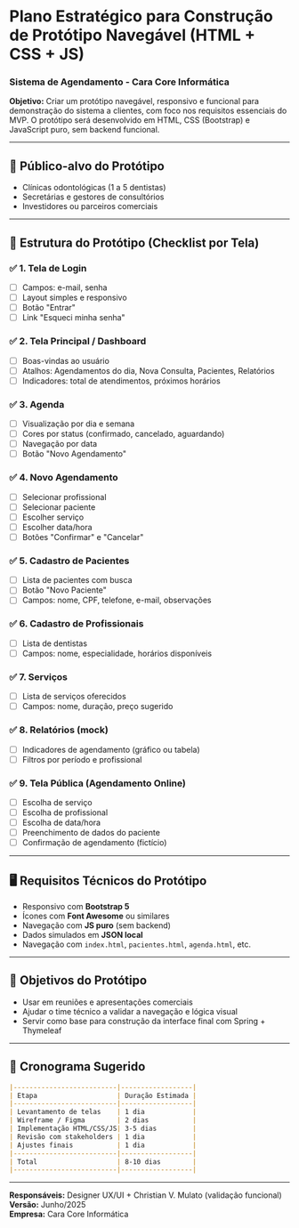 
# Plano Estratégico para Construção de Protótipo Navegável (HTML + CSS + JS)
### Sistema de Agendamento - Cara Core Informática

**Objetivo:** Criar um protótipo navegável, responsivo e funcional para demonstração do sistema a clientes, com foco nos requisitos essenciais do MVP. O protótipo será desenvolvido em HTML, CSS (Bootstrap) e JavaScript puro, sem backend funcional.

---

## 🎯 Público-alvo do Protótipo

- Clínicas odontológicas (1 a 5 dentistas)
- Secretárias e gestores de consultórios
- Investidores ou parceiros comerciais

---

## 🧩 Estrutura do Protótipo (Checklist por Tela)

### ✅ 1. Tela de Login

- [ ] Campos: e-mail, senha
- [ ] Layout simples e responsivo
- [ ] Botão "Entrar"
- [ ] Link "Esqueci minha senha"

### ✅ 2. Tela Principal / Dashboard

- [ ] Boas-vindas ao usuário
- [ ] Atalhos: Agendamentos do dia, Nova Consulta, Pacientes, Relatórios
- [ ] Indicadores: total de atendimentos, próximos horários

### ✅ 3. Agenda

- [ ] Visualização por dia e semana
- [ ] Cores por status (confirmado, cancelado, aguardando)
- [ ] Navegação por data
- [ ] Botão "Novo Agendamento"

### ✅ 4. Novo Agendamento

- [ ] Selecionar profissional
- [ ] Selecionar paciente
- [ ] Escolher serviço
- [ ] Escolher data/hora
- [ ] Botões "Confirmar" e "Cancelar"

### ✅ 5. Cadastro de Pacientes

- [ ] Lista de pacientes com busca
- [ ] Botão "Novo Paciente"
- [ ] Campos: nome, CPF, telefone, e-mail, observações

### ✅ 6. Cadastro de Profissionais

- [ ] Lista de dentistas
- [ ] Campos: nome, especialidade, horários disponíveis

### ✅ 7. Serviços

- [ ] Lista de serviços oferecidos
- [ ] Campos: nome, duração, preço sugerido

### ✅ 8. Relatórios (mock)

- [ ] Indicadores de agendamento (gráfico ou tabela)
- [ ] Filtros por período e profissional

### ✅ 9. Tela Pública (Agendamento Online)

- [ ] Escolha de serviço
- [ ] Escolha de profissional
- [ ] Escolha de data/hora
- [ ] Preenchimento de dados do paciente
- [ ] Confirmação de agendamento (fictício)

---

## 🖥️ Requisitos Técnicos do Protótipo

- Responsivo com **Bootstrap 5**
- Ícones com **Font Awesome** ou similares
- Navegação com **JS puro** (sem backend)
- Dados simulados em **JSON local**
- Navegação com `index.html`, `pacientes.html`, `agenda.html`, etc.

---

## 📌 Objetivos do Protótipo

- Usar em reuniões e apresentações comerciais
- Ajudar o time técnico a validar a navegação e lógica visual
- Servir como base para construção da interface final com Spring + Thymeleaf

---

## 📆 Cronograma Sugerido

```markdown
|--------------------------|------------------|
| Etapa                    | Duração Estimada |
|--------------------------|------------------|
| Levantamento de telas    | 1 dia            |
| Wireframe / Figma        | 2 dias           |
| Implementação HTML/CSS/JS| 3-5 dias         |
| Revisão com stakeholders | 1 dia            |
| Ajustes finais           | 1 dia            |
|--------------------------|------------------|
| Total                    | 8-10 dias        |
|--------------------------|------------------|
```

---

**Responsáveis:** Designer UX/UI + Christian V. Mulato (validação funcional)  
**Versão:** Junho/2025  
**Empresa:** Cara Core Informática
